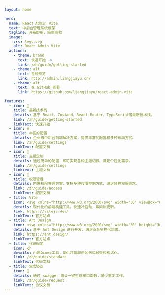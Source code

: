 ```yaml
---
layout: home

hero:
  name: React Admin Vite
  text: 中后台管理系统框架
  tagline: 开箱即用，简单高效
  image:
    src: logo.svg
    alt: React Admin Vite
  actions:
    - theme: brand
      text: 快速开始 ->
      link: /zh/guide/getting-started
    - theme: alt
      text: 在线预览
      link: http://admin.liangjiayu.cn/
    - theme: alt
      text: 在 GitHub 查看
      link: https://github.com/liangjiayu/react-admin-vite

features:
  - icon: 🚀
    title: 最新技术栈
    details: 基于 React、Zustand、React Router、TypeScript等最新技术栈。
    link: /zh/guide/getting-started
    linkText: 快速开始
  - icon: ⚙️
    title: 丰富的配置
    details: 企业级中后台前端解决方案，提供丰富的配置和多种布局方式。
    link: /zh/guide/settings
    linkText: 配置文档
  - icon: 🎨
    title: 主题定制
    details: 通过简单的配置，即可实现各种主题切换，满足个性化需求。
    link: /zh/guide/settings
    linkText: 主题文档
  - icon: 🔐
    title: 权限管理
    details: 内置权限管理方案，支持多种权限控制方式，满足各种权限需求。
    link: /zh/guide/access
    linkText: 权限文档
  - title: Vite
    icon: <svg xmlns="http://www.w3.org/2000/svg" width="30" viewBox="0 0 256 256.32"><defs><linearGradient id="a" x1="-.828%" x2="57.636%" y1="7.652%" y2="78.411%"><stop offset="0%" stop-color="#41D1FF"/><stop offset="100%" stop-color="#BD34FE"/></linearGradient><linearGradient id="b" x1="43.376%" x2="50.316%" y1="2.242%" y2="89.03%"><stop offset="0%" stop-color="#FFEA83"/><stop offset="8.333%" stop-color="#FFDD35"/><stop offset="100%" stop-color="#FFA800"/></linearGradient></defs><path fill="url(#a)" d="M255.153 37.938 134.897 252.976c-2.483 4.44-8.862 4.466-11.382.048L.875 37.958c-2.746-4.814 1.371-10.646 6.827-9.67l120.385 21.517a6.537 6.537 0 0 0 2.322-.004l117.867-21.483c5.438-.991 9.574 4.796 6.877 9.62Z"/><path fill="url(#b)" d="M185.432.063 96.44 17.501a3.268 3.268 0 0 0-2.634 3.014l-5.474 92.456a3.268 3.268 0 0 0 3.997 3.378l24.777-5.718c2.318-.535 4.413 1.507 3.936 3.838l-7.361 36.047c-.495 2.426 1.782 4.5 4.151 3.78l15.304-4.649c2.372-.72 4.652 1.36 4.15 3.788l-11.698 56.621c-.732 3.542 3.979 5.473 5.943 2.437l1.313-2.028 72.516-144.72c1.215-2.423-.88-5.186-3.54-4.672l-25.505 4.922c-2.396.462-4.435-1.77-3.759-4.114l16.646-57.705c.677-2.35-1.37-4.583-3.769-4.113Z"/></svg>
    details: 现代化的前端构建工具，快速冷启动，瞬间热更新。
    link: https://vitejs.dev/
    linkText: 官方站点
  - title: Ant Design
    icon: <svg xmlns="http://www.w3.org/2000/svg" width="30" height="30" viewBox="0 0 256 256"><defs><linearGradient id="SVGpFOXGdpp" x1="62.102%" x2="108.197%" y1="0%" y2="37.864%"><stop offset="0%" stop-color="#4285eb"/><stop offset="100%" stop-color="#2ec7ff"/></linearGradient><linearGradient id="SVG0Zta6duI" x1="69.644%" x2="54.043%" y1="0%" y2="108.457%"><stop offset="0%" stop-color="#29cdff"/><stop offset="37.86%" stop-color="#148eff"/><stop offset="100%" stop-color="#0a60ff"/></linearGradient><linearGradient id="SVGmVk7Keuh" x1="69.691%" x2="16.723%" y1="-12.974%" y2="117.391%"><stop offset="0%" stop-color="#fa816e"/><stop offset="41.473%" stop-color="#f74a5c"/><stop offset="100%" stop-color="#f51d2c"/></linearGradient><linearGradient id="SVGzo0qGUPO" x1="68.128%" x2="30.44%" y1="-35.691%" y2="114.943%"><stop offset="0%" stop-color="#fa8e7d"/><stop offset="51.264%" stop-color="#f74a5c"/><stop offset="100%" stop-color="#f51d2c"/></linearGradient></defs><g fill="none"><path fill="url(#SVGpFOXGdpp)" d="M116.85 4.545L4.53 116.775a15.396 15.396 0 0 0 0 21.812l112.32 112.229c6.039 6.033 15.792 6.033 21.83 0l47.095-47.056c5.408-5.404 5.408-14.165 0-19.568s-14.176-5.404-19.584 0l-35.702 35.672c-1.503 1.502-3.784 1.502-5.287 0l-89.696-89.622c-1.503-1.502-1.503-3.781 0-5.283l89.696-89.623c1.503-1.501 3.784-1.501 5.287 0l35.702 35.673c5.408 5.404 14.176 5.404 19.584 0s5.408-14.164 0-19.568l-47.09-47.05c-6.063-5.904-15.82-5.856-21.835.154"/><path fill="url(#SVG0Zta6duI)" d="M116.85 4.545L4.53 116.775a15.396 15.396 0 0 0 0 21.812l112.32 112.229c6.039 6.033 15.792 6.033 21.83 0l47.095-47.056c5.408-5.404 5.408-14.165 0-19.568s-14.176-5.404-19.584 0l-35.702 35.672c-1.503 1.502-3.784 1.502-5.287 0l-89.696-89.622c-1.503-1.502-1.503-3.781 0-5.283l89.696-89.623c3.742-3.226 9.849-9.76 18.815-11.29q9.996-1.703 21.857 7.5L138.686 4.39c-6.064-5.903-15.82-5.855-21.836.155"/><path fill="url(#SVGmVk7Keuh)" d="M196.647 173.754c5.408 5.404 14.176 5.404 19.584 0l34.739-34.71a15.396 15.396 0 0 0 0-21.812l-35.041-34.89c-5.421-5.397-14.192-5.389-19.603.018c-5.408 5.404-5.408 14.164 0 19.568l23.667 23.648c1.503 1.502 1.503 3.781 0 5.283l-23.346 23.327c-5.408 5.404-5.408 14.165 0 19.568"/><ellipse cx="128.327" cy="128.242" fill="url(#SVGzo0qGUPO)" rx="30.327" ry="30.302"/></g></svg>
    details: 基于 Ant Design 进行开发，满足业务多样化需求。
    link: https://ant.design/
    linkText: 官方站点
  - title: 代码规范
    icon: 📋
    details: 内置Biome工具，提供开箱即用的代码检查和格式化。
    link: /zh/guide/standard
    linkText: 代码文档
  - title: 生成协议
    icon: ​​🤖
    details: 通过 swagger 协议一键生成接口函数，减少重复工作。
    link: /zh/guide/request
    linkText: 协议文档
---
```


<style>
:root {
  --vp-home-hero-name-color: transparent;
  --vp-home-hero-name-background: -webkit-linear-gradient(120deg, #bd34fe 30%, #41d1ff);

  --vp-home-hero-image-background-image: linear-gradient(-45deg, #2166F7 50%, #8FB1F9 50%);
  --vp-home-hero-image-filter: blur(45px);
}

@media (min-width: 640px) {
  :root {
    --vp-home-hero-image-filter: blur(56px);
  }
}

@media (min-width: 960px) {
  :root {
    --vp-home-hero-image-filter: blur(90px);
  }
}
</style>

